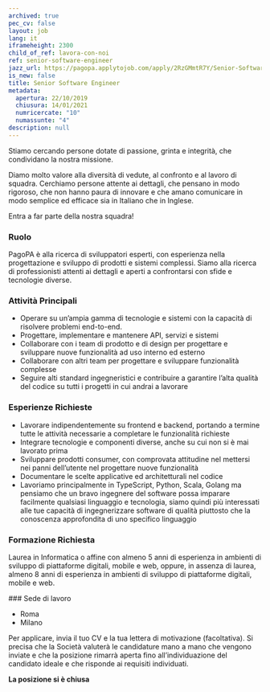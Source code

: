 ```yaml
---
archived: true
pec_cv: false
layout: job
lang: it
iframeheight: 2300
child_of_ref: lavora-con-noi
ref: senior-software-engineer
jazz_url: https://pagopa.applytojob.com/apply/2RzGMmtR7Y/Senior-Software-Engineer
is_new: false
title: Senior Software Engineer
metadata:
  apertura: 22/10/2019
  chiusura: 14/01/2021
  numricercate: "10"
  numassunte: "4"
description: null
---
```

Stiamo cercando persone dotate di passione, grinta e integrità, che condividano la nostra missione.

Diamo molto valore alla diversità di vedute, al confronto e al lavoro di squadra. Cerchiamo persone attente ai dettagli, che pensano in modo rigoroso, che non hanno paura di innovare e che amano comunicare in modo semplice ed efficace sia in Italiano che in Inglese.

Entra a far parte della nostra squadra!

### Ruolo

PagoPA è alla ricerca di sviluppatori esperti, con esperienza nella progettazione e sviluppo di prodotti e sistemi complessi. Siamo alla ricerca di professionisti attenti ai dettagli e aperti a confrontarsi con sfide e tecnologie diverse.

### Attività Principali

* Operare su un’ampia gamma di tecnologie e sistemi con la capacità di risolvere problemi end-to-end.
* Progettare, implementare e mantenere API, servizi e sistemi
* Collaborare con i team di prodotto e di design per progettare e sviluppare nuove funzionalità ad uso interno ed esterno
* Collaborare con altri team per progettare e sviluppare funzionalità complesse
* Seguire alti standard ingegneristici e contribuire a garantire l’alta qualità del codice su tutti i progetti in cui andrai a lavorare

### Esperienze Richieste

* Lavorare indipendentemente su frontend e backend, portando a termine tutte le attività necessarie a completare le funzionalità richieste
* Integrare tecnologie e componenti diverse, anche su cui non si è mai lavorato prima
* Sviluppare prodotti consumer, con comprovata attitudine nel mettersi nei panni dell’utente nel progettare nuove funzionalità
* Documentare le scelte applicative ed architetturali nel codice
* Lavoriamo principalmente in TypeScript, Python, Scala, Golang ma pensiamo che un bravo ingegnere del software possa imparare facilmente qualsiasi linguaggio e tecnologia, siamo quindi più interessati alle tue capacità di ingegnerizzare software di qualità piuttosto che la conoscenza approfondita di uno specifico linguaggio

### Formazione Richiesta

Laurea in Informatica o affine con almeno 5 anni di esperienza in ambienti di sviluppo di piattaforme digitali, mobile e web, oppure, in assenza di laurea, almeno 8 anni di esperienza in ambienti di sviluppo di piattaforme digitali, mobile e web.

\### Sede di lavoro

* Roma
* Milano

Per applicare, invia il tuo CV e la tua lettera di motivazione (facoltativa). Si precisa che la Società valuterà le candidature mano a mano che vengono inviate e che la posizione rimarrà aperta fino all’individuazione del candidato ideale e che risponde ai requisiti individuati.



**La posizione si è chiusa**
